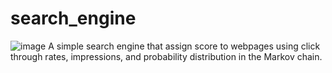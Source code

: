 # search_engine
![image](https://user-images.githubusercontent.com/98807490/209160138-b7a09279-dde0-4527-ac75-7c5db501e613.png)
A simple search engine that assign score to webpages using click through rates, impressions, and probability distribution in the Markov chain.
